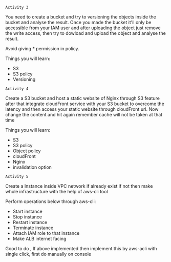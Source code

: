 ```Activity 3```

You need to create a bucket and try to versioning the objects inside the bucket and analyse the result. Once you made the bucket it'll only be accessible from your IAM user and after uploading the object just remove the write access, then try to dowload and upload the object and analyse the result.

Avoid giving * permission in policy.

Things you will learn:
 - S3
 - S3 policy
 - Versioning


```Activity 4```

Create a S3 bucket and host a static website of Nginx through S3 feature after that integrate cloudFront service with your S3 bucket to overcome the latency and then access your static website through cloudFront url. Now change the content and hit again remember cache will not be taken at that time

Things you will learn:
 - S3
 - S3 policy
 - Object policy
 - cloudFront 
 - Nginx
 - invalidation option


```Activity 5```

Create a Instance inside VPC network if already exist if not then make whole infrastructure with the help of aws-cli tool

Perform operations below through aws-cli:
 - Start instance 
 - Stop instance
 - Restart instance
 - Terminate instance
 - Attach IAM role to that instance
 - Make ALB internet facing 

Good to do , If above implemented then implement this by aws-acli with single click, first do manually on console